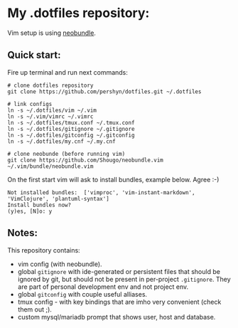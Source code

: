 My .dotfiles repository:
=======================

Vim setup is using [neobundle](https://github.com/Shougo/neobundle.vim).

Quick start:
-----------

Fire up terminal and run next commands:

```
# clone dotfiles repository
git clone https://github.com/pershyn/dotfiles.git ~/.dotfiles

# link configs
ln -s ~/.dotfiles/vim ~/.vim
ln -s ~/.vim/vimrc ~/.vimrc
ln -s ~/.dotfiles/tmux.conf ~/.tmux.conf
ln -s ~/.dotfiles/gitignore ~/.gitignore
ln -s ~/.dotfiles/gitconfig ~/.gitconfig
ln -s ~/.dotfiles/my.cnf ~/.my.cnf

# clone neobunde (before running vim)
git clone https://github.com/Shougo/neobundle.vim ~/.vim/bundle/neobundle.vim
```
On the first start vim will ask to install bundles, example below. Agree :-)

```
Not installed bundles:  ['vimproc', 'vim-instant-markdown', 'VimClojure', 'plantuml-syntax']
Install bundles now?
(y)es, [N]o: y
```

Notes:
-----

This repository contains:

* vim config (with neobundle).
* global `gitignore` with ide-generated or persistent files that should be ignored by git, but should not be present in per-project `.gitignore`. They are part of personal development env and not project env.
* global `gitconfig` with couple useful alliases.
* tmux config - with key bindings that are imho very convenient (check them out ;).
* custom mysql/mariadb prompt that shows user, host and database.

